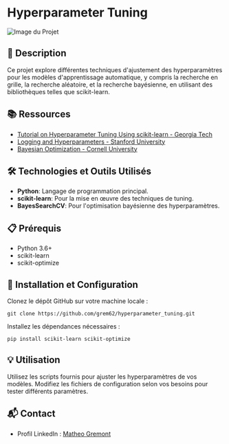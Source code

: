 # Hyperparameter Tuning

![Image du Projet](https://i.ytimg.com/vi/B08KypYCjd4/maxresdefault.jpg)

## 📝 Description
Ce projet explore différentes techniques d'ajustement des hyperparamètres pour les modèles d'apprentissage automatique, y compris la recherche en grille, la recherche aléatoire, et la recherche bayésienne, en utilisant des bibliothèques telles que scikit-learn.

## 📚 Ressources
- [Tutorial on Hyperparameter Tuning Using scikit-learn - Georgia Tech](https://sites.gatech.edu/ml-hyperparameter-tuning/)
- [Logging and Hyperparameters - Stanford University](https://cs230.stanford.edu/blog/hyperparameters/)
- [Bayesian Optimization - Cornell University](https://optimization.cbe.cornell.edu/index.php?title=Bayesian_Optimization)

## 🛠️ Technologies et Outils Utilisés
- **Python**: Langage de programmation principal.
- **scikit-learn**: Pour la mise en œuvre des techniques de tuning.
- **BayesSearchCV**: Pour l'optimisation bayésienne des hyperparamètres.

## 📋 Prérequis
- Python 3.6+
- scikit-learn
- scikit-optimize

## 🚀 Installation et Configuration
Clonez le dépôt GitHub sur votre machine locale :
```
git clone https://github.com/grem62/hyperparameter_tuning.git
```
Installez les dépendances nécessaires :
```
pip install scikit-learn scikit-optimize
```

## 💡 Utilisation
Utilisez les scripts fournis pour ajuster les hyperparamètres de vos modèles. Modifiez les fichiers de configuration selon vos besoins pour tester différents paramètres.

## 📬 Contact
- Profil LinkedIn : [Matheo Gremont](https://www.linkedin.com/in/matheo-gremont-aa0b41251/)

